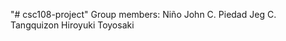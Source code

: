 "# csc108-project" 
Group members:
    Niño John C. Piedad
    Jeg C. Tangquizon
    Hiroyuki Toyosaki